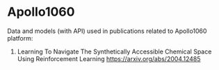 # Apollo1060
Data and models (with API) used in publications related to Apollo1060 platform:
1) Learning To Navigate The Synthetically Accessible Chemical Space Using Reinforcement Learning https://arxiv.org/abs/2004.12485
